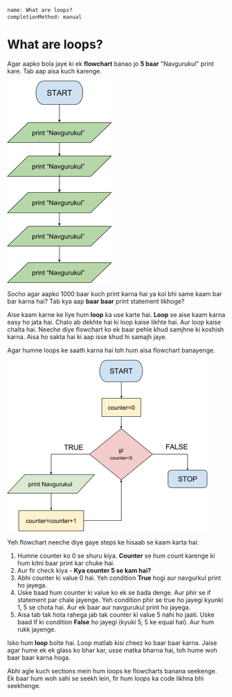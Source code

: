 ```ngMeta
name: What are loops?
completionMethod: manual
```

# What are loops?

Agar aapko bola jaye ki ek **flowchart** banao jo **5 baar** "Navgurukul" print kare. Tab aap aisa kuch karenge.

![5 time print](assets/theory_images/11-image1.png)

Socho agar aapko 1000 baar kuch print karna hai ya koi bhi same kaam bar bar karna hai? Tab kya aap **baar baar** print statement likhoge? 

Aise kaam karne ke liye hum **loop** ka use karte hai. **Loop** se aise kaam karna easy ho jata hai. Chalo ab dekhte hai ki loop kaise likhte hai. Aur loop kaise chalta hai. Neeche diye flowchart ko ek baar pehle khud samjhne ki koshish karna. Aisa ho sakta hai ki aap isse khud hi samajh jaye.

Agar humne loops ke saath karna hai toh hum aisa flowchart banayenge. 

![use loop ](assets/theory_images/11-image2.png)

Yeh flowchart neeche diye gaye steps ke hisaab se kaam karta hai:

1. Humne counter ko 0 se shuru kiya. **Counter** se hum count karenge ki hum kitni baar print kar chuke hai.
2. Aur fir check kiya - **Kya counter 5 se kam hai?**
3. Abhi counter ki value 0 hai. Yeh condition **True** hogi aur navgurkul print ho jayega.
4. Uske baad hum counter ki value ko ek se bada denge. Aur phir se if statement par chale jayenge. Yeh 		condition phir se true ho jayegi kyunki 1, 5 se chota hai. Aur ek baar aur navgurukul print ho jayega.
5. Aisa tab tak hota rahega jab tak counter ki value 5 nahi ho jaati. Uske baad If ki condition **False** ho 		jayegi (kyuki 5, 5 ke equal hai). Aur hum rukk jayenge. 


Isko hum **loop** bolte hai. Loop matlab kisi cheez ko baar baar karna. Jaise agar hume ek ek glass ko bhar kar, usse matka bharna hai, toh hume woh baar baar karna hoga.

Abhi agle kuch sections mein hum loops ke flowcharts banana seekenge. Ek baar hum woh sahi se seekh lein, fir hum loops ka code likhna bhi seekhenge.